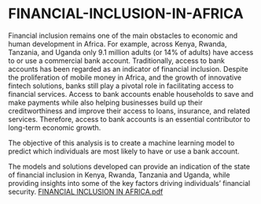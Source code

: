 # FINANCIAL-INCLUSION-IN-AFRICA

Financial inclusion remains one of the main obstacles to economic and human development in Africa. For example, across Kenya, Rwanda, Tanzania, and Uganda only 9.1 million adults (or 14% of adults) have access to or use a commercial bank account.
Traditionally, access to bank accounts has been regarded as an indicator of financial inclusion. Despite the proliferation of mobile money in Africa, and the growth of innovative fintech solutions, banks still play a pivotal role in facilitating access to financial services. Access to bank accounts enable households to save and make payments while also helping businesses build up their creditworthiness and improve their access to loans, insurance, and related services. 
Therefore, access to bank accounts is an essential contributor to long-term economic growth.


The objective of this analysis is to create a machine learning model to predict which individuals are most likely to have or use a bank account. 

The models and solutions developed can provide an indication of the state of financial inclusion in Kenya, Rwanda, Tanzania and Uganda, while providing insights into some of the key factors driving individuals’ financial security.
[FINANCIAL INCLUSION IN AFRICA.pdf](https://github.com/Zikaelson/FINANCIAL-INCLUSION-IN-AFRICA/files/8744117/FINANCIAL.INCLUSION.IN.AFRICA.pdf)
